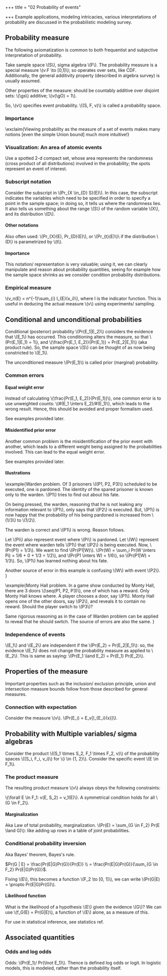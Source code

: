 +++
title = "02 Probability of events"

+++
Example applications, modeling intricacies, various interpretations of probability are discussed in the probabilistic modeling survey.

## Probability measure
The following axiomatization is common to both frequentist and subjective interpretation of probability.

Take sample space \\(S\\), sigma algebra \\(F\\). The probability measure is a special measure \\(v:F \to [0,1]\\); so operates over sets, like CDF. Additionally, the general additivity property (described in algebra survey) is usually assumed.

Other properties of the measure: should be countably additive over disjoint sets: \\(\gs\\) additive; \\(v(\gO) = 1\\).

So, \\(v\\) specifies event probability. \\((S, F, v)\\) is called a probability space.

### Importance
\exclaim{Viewing probability as the measure of a set of events makes many notions [even the simple Union bound] much more intuitive!}

### Visualization: An area of atomic events
Use a spotted 2-d compact set, whose area represents the randomness (cross product of all distributions) involved in the probability; the spots represent an event of interest.

### Subscript notation
Consider the subscript in \\(Pr_{X \in_{D} S}(E)\\). In this case, the subscript indicates the variables which need to be specified in order to specify a point in the sample space; in doing so, it tells us where the randomness lies. It also tells us something about the range \\(S\\) of the random variable \\(X\\), and its distribution \\(D\\).

#### Other notations
Also often used: \\(Pr_{X}(E), Pr_{D}(E)\\), or  \\(Pr_{t}(E)\\)\\
 if the distribution \\(D\\) is parametrized by \\(t\\).

#### Importance
This notation/ representation is very valuable; using it, we can clearly manipulate and reason about probability quantities, seeing for example how the sample space shrinks as we consider condition probability distributions.

### Empirical measure
\\(v_n(E) = n^{-1}\sum_{i} I_{E}(x_i)\\), where I is the indicator function. This is useful in deducing the actual measure \\(v\\) using experiments/ sampling.

## Conditional and unconditional probabilities
Conditional (posterior) probability \\(Pr(E_1|E_2)\\) considers the evidence that \\(E_1\\) has occurred. This conditioning alters the measure, so that \\(Pr(E_1|E_1) = 1\\), and \\(\frac{Pr(E_1, E_2)}{Pr(E_1)} = Pr(E_2|E_1)\\) (aka product rule). So, the sample space \\(S\\) can be thought of as now being constricted to \\(E_1\\).

The unconditioned measure \\(Pr(E_1)\\) is called prior (marginal) probability.

### Common errors
#### Equal weight error
Instead of calculating \\(\frac{Pr(E_1, E_2)}{Pr(E_1)}\\), one common error is to use unweighted counts: \\(\#(E_1 \inters E_2)/\#(E_1)\\), which leads to the wrong result. Hence, this should be avoided and proper formalism used.

See examples provided later.

#### Misidentified prior error
Another common problem is the misidentification of the prior event with another, which leads to a different weight being assigned to the probabilities involved. This can lead to the equal weight error.

See examples provided later.

#### Illustrations
\example{Warden problem. Of 3 prisoners \\((P1, P2, P3)\\) scheduled to be executed, one is pardoned. The identity of the spared prisoner is known only to the warden. \\(P1\\) tries to find out about his fate.

On being pressed, the warden, reasoning that he is not leaking any information relevant to \\(P1\\), only says that \\(P2\\) is executed. But, \\(P1\\) is now happy that the probability of his being pardoned is increased from \\(1/3\\) to \\(1/2\\).

The warden is correct and \\(P1\\) is wrong. Reason follows.

Let \\(Pi\\) also represent event where \\(Pi\\) is pardoned. Let \\(W\\) represent the event where warden tells \\(P1\\) that \\(P2\\) is being executed. Now, \\(Pr(P1) = 1/3\\). We want to find \\(Pr(P1|W)\\). \\(Pr(W) = \sum_i Pr(W \inters Pi) = 1/6 + 0 + 1/3 = 1/2\\), and \\(Pr(P1 \inters W) = 1/6\\), so \\(Pr(P1|W) = 1/3\\). So, \\(P1\\) has learned nothing about his fate.


Another source of error in this example is confusing \\(W\\) with event \\(P2\\).
}

\example{Monty Hall problem. In a game show conducted by Monty Hall, there are 3 doors \\(\seq(P1, P2, P3)\\), one of which has a reward. Only Monty Hall knows where. A player chooses a door, say \\(P1\\). Monty Hall opens one of the other doors, say \\(P2\\), and reveals it to contain no reward. Should the player switch to \\(P3\\)?

Same rigorous reasoning as in the case of Warden problem can be applied to reveal that he should switch. The source of errors are also the same.
}

### Independence of events
\\(E_1\\) and \\(E_2\\) are independent if the \\(Pr(E_2) = Pr(E_2|E_1)\\): so, the evidence \\(E_1\\) does not change the probability measure as applied to \\(E_2\\). This is same as saying: \\(Pr(E_1 \land E_2) = Pr(E_1) Pr(E_2)\\).

## Properties of the measure
Important properties such as the inclusion/ exclusion principle, union and intersection measure bounds follow from those described for general measures.

### Connection with expectation
Consider the measure \\(v\\). \\(Pr(E_i) = E_v[I_{E_i}(x)]\\).

## Probability with Multiple variables/ sigma algebras
Consider the product \\((S_1 \times S_2, F_1 \times F_2, v)\\) of the probability spaces \\((S_i, F_i, v_i)\\) for \\(i \in {1, 2}\\). Consider the specific event \\(E \in F_1\\).

### The product measure
The resulting product measure \\(v\\) always obeys the following constraints:

\\(\forall E \in F_1: v(E, S_2) = v_1(E)\\). A symmetrical condition holds for all \\(G \in F_2\\).

#### Marginalization
Aka Law of total probability, marginalization. \\(Pr(E) = \sum_{G \in F_2} Pr(E \land G)\\): like adding up rows in a table of joint probabilities.

### Conditional probability inversion
Aka Bayes' theorem, Bayes's rule.

$Pr(G | E) = \frac{Pr(E|G)Pr(G)}{Pr(E)} \\
= \frac{Pr(E|G)Pr(G)}{\sum_{G \in F_2} Pr(E|G)Pr(G)}$.

Fixing \\(E\\), this becomes a function \\(F_2 \to [0, 1]\\), we can write \\(Pr(G|E) = \propto Pr(E|G)Pr(G)\\).

#### Likelihood function
What is the likelihood of a hypothesis \\(E\\) given the evidence \\(G\\)? We can use \\(f_G(E) = Pr(G|E)\\), a function of \\(E\\) alone, as a measure of this.

For use in statistical inference, see statistics ref.


## Associated quantities
### Odds and log odds
Odds: \\(Pr(E_1)/ Pr(\lnot E_1)\\). Thence is defined log odds or logit. In logistic models, this is modeled, rather than the probability itself.
